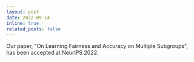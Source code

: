 ```yaml
---
layout: post
date: 2022-09-14
inline: true
related_posts: false
---
```


Our paper, "On Learning Fairness and Accuracy on Multiple Subgroups", has been accepted at NeurIPS 2022. 


